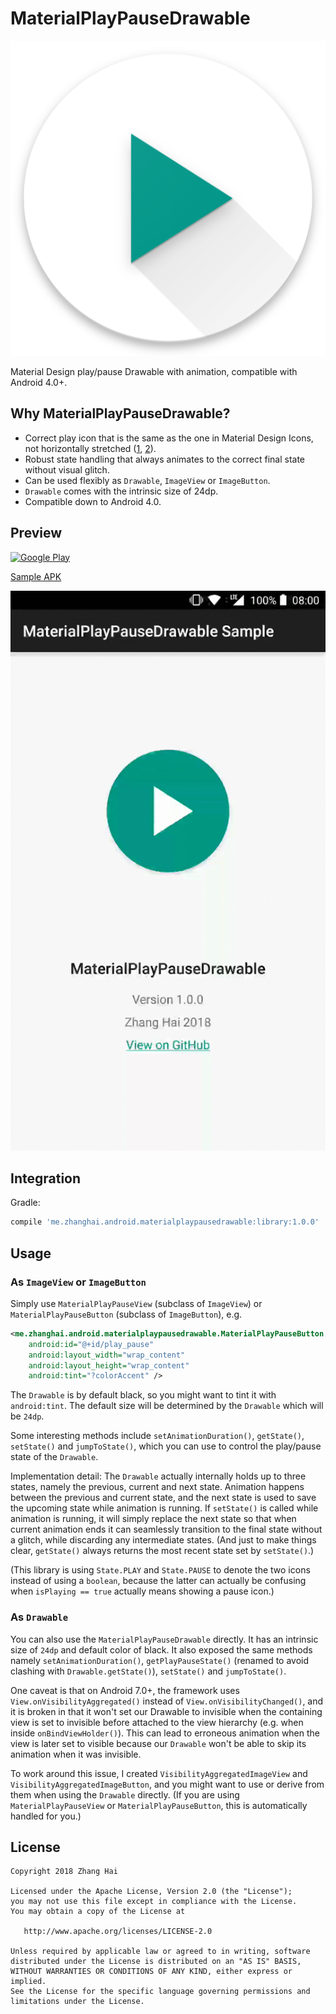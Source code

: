 # MaterialPlayPauseDrawable

![Icon](sample/src/main/launcher_icon-web.png)

Material Design play/pause Drawable with animation, compatible with Android 4.0+.

## Why MaterialPlayPauseDrawable?

- Correct play icon that is the same as the one in Material Design Icons, not horizontally stretched ([1](https://github.com/alexjlockwood/adp-path-morph-play-to-pause), [2](https://github.com/OHoussein/android-material-play-pause-view)).
- Robust state handling that always animates to the correct final state without visual glitch.
- Can be used flexibly as `Drawable`, `ImageView` or `ImageButton`.
- `Drawable` comes with the intrinsic size of 24dp.
- Compatible down to Android 4.0.

## Preview

<a href="https://play.google.com/store/apps/details?id=me.zhanghai.android.materialplaypausedrawable.sample" target="_blank"><img alt="Google Play" height="90" src="https://play.google.com/intl/en_US/badges/images/generic/en_badge_web_generic.png"/></a>

[Sample APK](//github.com/DreaminginCodeZH/MaterialPlayPauseDrawable/releases/download/v1.0.0/sample-release.apk)

![Sample app](preview/sample.gif)

## Integration

Gradle:

```gradle
compile 'me.zhanghai.android.materialplaypausedrawable:library:1.0.0'
```

## Usage

### As `ImageView` or `ImageButton`

Simply use `MaterialPlayPauseView` (subclass of `ImageView`) or `MaterialPlayPauseButton` (subclass of `ImageButton`), e.g.

```xml
<me.zhanghai.android.materialplaypausedrawable.MaterialPlayPauseButton
    android:id="@+id/play_pause"
    android:layout_width="wrap_content"
    android:layout_height="wrap_content"
    android:tint="?colorAccent" />
```

The `Drawable` is by default black, so you might want to tint it with `android:tint`. The default size will be determined by the `Drawable` which will be `24dp`.

Some interesting methods include `setAnimationDuration()`, `getState()`, `setState()` and `jumpToState()`, which you can use to control the play/pause state of the `Drawable`.

Implementation detail: The `Drawable` actually internally holds up to three states, namely the previous, current and next state. Animation happens between the previous and current state, and the next state is used to save the upcoming state while animation is running. If `setState()` is called while animation is running, it will simply replace the next state so that when current animation ends it can seamlessly transition to the final state without a glitch, while discarding any intermediate states. (And just to make things clear, `getState()` always returns the most recent state set by `setState()`.)

(This library is using `State.PLAY` and `State.PAUSE` to denote the two icons instead of using a `boolean`, because the latter can actually be confusing when `isPlaying == true` actually means showing a pause icon.)

### As `Drawable`

You can also use the `MaterialPlayPauseDrawable` directly. It has an intrinsic size of `24dp` and default color of black. It also exposed the same methods namely `setAnimationDuration()`, `getPlayPauseState()` (renamed to avoid clashing with `Drawable.getState()`), `setState()` and `jumpToState()`.

One caveat is that on Android 7.0+, the framework uses `View.onVisibilityAggregated()` instead of `View.onVisibilityChanged()`, and it is broken in that it won't set our Drawable to invisible when the containing view is set to invisible before attached to the view hierarchy (e.g. when inside `onBindViewHolder()`). This can lead to erroneous animation when the view is later set to visible because our `Drawable` won't be able to skip its animation when it was invisible.

To work around this issue, I created `VisibilityAggregatedImageView` and `VisibilityAggregatedImageButton`, and you might want to use or derive from them when using the `Drawable` directly. (If you are using `MaterialPlayPauseView` or `MaterialPlayPauseButton`, this is automatically handled for you.)

## License

    Copyright 2018 Zhang Hai

    Licensed under the Apache License, Version 2.0 (the "License");
    you may not use this file except in compliance with the License.
    You may obtain a copy of the License at

       http://www.apache.org/licenses/LICENSE-2.0

    Unless required by applicable law or agreed to in writing, software
    distributed under the License is distributed on an "AS IS" BASIS,
    WITHOUT WARRANTIES OR CONDITIONS OF ANY KIND, either express or implied.
    See the License for the specific language governing permissions and
    limitations under the License.
